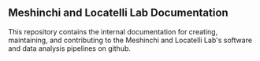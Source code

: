 ## Meshinchi and Locatelli Lab Documentation

This repository contains the internal documentation for creating, maintaining, and contributing to the Meshinchi and Locatelli Lab's software and data analysis pipelines on github. 
